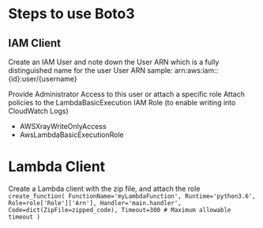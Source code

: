 # Steps to use Boto3

## IAM Client

Create an IAM User and note down the User ARN which is a fully distinguished name for the user
User ARN sample: arn:aws:iam::{id}:user/{username}

Provide Administrator Access to this user or attach a specific role
Attach policies to the LambdaBasicExecution IAM Role (to enable writing into CloudWatch Logs)
 - AWSXrayWriteOnlyAccess
 - AwsLambdaBasicExecutionRole

# Lambda Client

Create a Lambda client with the zip file, and attach the role
`create_function(
            FunctionName='myLambdaFunction',
            Runtime='python3.6',
            Role=role['Role']['Arn'],
            Handler='main.handler',
            Code=dict(ZipFile=zipped_code),
            Timeout=300 # Maximum allowable timeout
        )`

